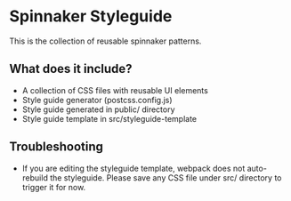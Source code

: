# Spinnaker Styleguide
This is the collection of reusable spinnaker patterns.

## What does it include?
- A collection of CSS files with reusable UI elements
- Style guide generator (postcss.config.js)
- Style guide generated in public/ directory
- Style guide template in src/styleguide-template

## Troubleshooting
* If you are editing the styleguide template, webpack does not auto-rebuild the styleguide. Please save any CSS file under src/ directory to trigger it for now.
